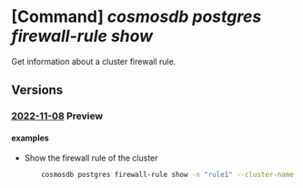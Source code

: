# [Command] _cosmosdb postgres firewall-rule show_

Get information about a cluster firewall rule.

## Versions

### [2022-11-08](/Resources/mgmt-plane/L3N1YnNjcmlwdGlvbnMve30vcmVzb3VyY2Vncm91cHMve30vcHJvdmlkZXJzL21pY3Jvc29mdC5kYmZvcnBvc3RncmVzcWwvc2VydmVyZ3JvdXBzdjIve30vZmlyZXdhbGxydWxlcy97fQ==/2022-11-08.xml) **Preview**

<!-- mgmt-plane /subscriptions/{}/resourcegroups/{}/providers/microsoft.dbforpostgresql/servergroupsv2/{}/firewallrules/{} 2022-11-08 -->

#### examples

- Show the firewall rule of the cluster
    ```bash
        cosmosdb postgres firewall-rule show -n "rule1" --cluster-name "test-cluster" -g "testGroup" --subscription "ffffffff-ffff-ffff-ffff-ffffffffffff"
    ```
